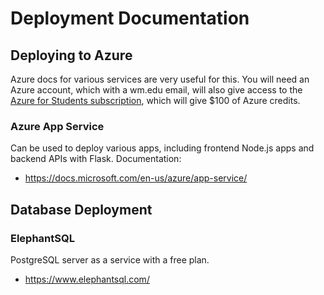 # Deployment Documentation

## Deploying to Azure
Azure docs for various services are very useful for this. You will need an Azure account, which with a wm.edu email, will also give access to the [Azure for Students subscription](https://azure.microsoft.com/en-us/free/students/), which will give $100 of Azure credits.

### Azure App Service 
Can be used to deploy various apps, including frontend Node.js apps and backend APIs with Flask.
Documentation:
- https://docs.microsoft.com/en-us/azure/app-service/

## Database Deployment

### ElephantSQL
PostgreSQL server as a service with a free plan.
- https://www.elephantsql.com/
